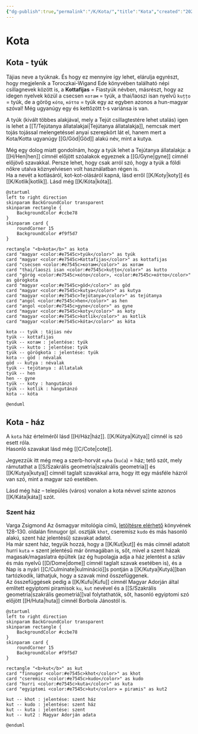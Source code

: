 ```yaml
---
{"dg-publish":true,"permalink":"/K/Kota/","title":"Kota","created":"2024-11-08T15:22","updated":"2024-11-23T05:20"}
---
```



# Kota

## Kota - tyúk

Tájias neve a tyúknak. És hogy ez mennyire így lehet, elárulja egyrészt, hogy megjelenik a Toroczkai-Wigand Ede könyvében található népi csillagnevek között is, a **Kottafijas** = Fiastyúk névben, másrészt, hogy az idegen nyelvek közül a csecsen `котам` = tyúk, a thai/laoszi isan nyelvű `kut̩t̩o` = tyúk, de a görög `κότα`, `κόττα` = tyúk egy az egyben azonos a hun-magyar szóval! Még ugyanúgy egy és kettőzött t-s variánsa is van.  

A tyúk (kivált többes alakjával, mely a Tejút csillagtestére lehet utalás) igen is lehet a [[T/Tejútanya állatalakjai\|Tejútanya állatalakja]], nemcsak mert tojás tojással melengetéssel anyai szerepkört lát el, hanem mert a Kota/Kotta ugyanúgy [[G/Göd\|Göd]] alakú név, mint a kutya.  

Még egy dolog miatt gondolnám, hogy a tyúk lehet a Tejútanya állatalakja: a [[H/Hen\|hen]] címnél előjött szóalakok egyeznek a [[G/Gyne\|gyne]] címnél előjövő szavakkal. Persze lehet, hogy csak arról szó, hogy a tyúk a földi nőkre utalva köznyelviesen volt használatban régen is.  
Ha a nevét a kotlásáról, kot-kot-olásáról kapná, lásd erről [[K/Koty\|koty]] és [[K/Kotlik\|kotlik]]. Lásd még [[K/Kóta\|kóta]].  

```plantuml-svg
@startuml
left to right direction
skinparam BackGroundColor transparent
skinparam rectangle {
    BackgroundColor #ccbe78
}
skinparam card {
    roundCorner 15
    BackgroundColor #f9f5d7
}

rectangle "<b>kota</b>" as kota
card "magyar <color:#e7545c>tyúk</color>" as tyúk
card "magyar <color:#e7545c>Kottafijas</color>" as kottafijas
card "csecsen <color:#e7545c>котам</color>" as котам
card "thai/laoszi isan <color:#e7545c>kut̩t̩o</color>" as kutto
card "görög <color:#e7545c>κότα</color>, <color:#e7545c>κόττα</color>" as görögkota
card "magyar <color:#e7545c>göd</color>" as göd
card "magyar <color:#e7545c>kutya</color>" as kutya
card "magyar <color:#e7545c>Tejútanya</color>" as tejútanya
card "angol <color:#e7545c>hen</color>" as hen
card "angol <color:#e7545c>gyne</color>" as gyne
card "magyar <color:#e7545c>koty</color>" as koty
card "magyar <color:#e7545c>kotlik</color>" as kotlik
card "magyar <color:#e7545c>kóta</color>" as kóta

kota -- tyúk : tájias név
tyúk -- kottafijas
tyúk -- котам : jelentése: tyúk
tyúk -- kutto : jelentése: tyúk
tyúk -- görögkota : jelentése: tyúk
kota -- göd : névalak
göd -- kutya : névalak
tyúk -- tejútanya : állatalak
tyúk -- hen
hen -- gyne
tyúk -- koty : hangutánzó
tyúk -- kotlik : hangutánzó
kota -- kóta

@enduml
```

## Kota - ház

A `kota` ház értelméről lásd [[H/Ház\|ház]]. [[K/Kútya\|Kútya]] címnél is szó esett róla.  
Hasonló szavakat lásd még [[C/Cote\|cote]].  

Jegyezzük itt még meg a szerb-horvát `кућа` (`kuća`) = ház; tető szót, mely rámutathat a [[S/Szakrális geometria\|szakrális geometria]] és [[K/Kutya\|kutya]] címnél taglalt szavakkal arra, hogy itt egy másféle házról van szó, mint a magyar szó esetében.  

Lásd még ház – település (város) vonalon a kota névvel szinte azonos [[K/Káta\|káta]] szót.  

### Szent ház

Varga Zsigmond Az ősmagyar mitológia című, [letöltésre elérhető](https://mega.nz/file/NzVgjYyJ#NwRtPkXGAY5s_k4gsvVwfaByPvBeGaVBLlXqhDoGefU) könyvének 128-130. oldalán finnugor (pl. osztják `khot`, cseremisz `kudo` és más hasonló alakú, szent ház jelentésű) szavakat adatol.  
Ha már szent ház, tegyük hozzá, hogy a [[K/Kut\|kut]] és más címnél adatolt hurri `kuta` = szent jelentésű már önmagában is, sőt, mivel a szent házak magasak/magaslatra épültek (az ég hupolagja adja a ház jelentést a szláv és más nyelvű [[D/Dome\|dome]] címnél taglalt szavak esetében is), és a Nap is a nyári [[C/Culminate\|kulmináció]]s pontján a [[K/Kutya\|Kutyá]]ban tartózkodik, láthatjuk, hogy a szavak mind összefüggenek.  
Az összefüggések pedig a [[K/Kufu\|Kufu]] címnél Magyar Adorján által említett egyiptomi piramisok `ku`, `kut` nevével és a [[S/Szakrális geometria\|szakrális geometriá]]val folytathatók, sőt, hasonló egyiptomi szó előjött [[H/Huta\|huta]] címnél Borbola Jánostól is.  

```plantuml-svg
@startuml
left to right direction
skinparam BackGroundColor transparent
skinparam rectangle {
    BackgroundColor #ccbe78
}
skinparam card {
    roundCorner 15
    BackgroundColor #f9f5d7
}

rectangle "<b>kut</b>" as kut
card "finnugor <color:#e7545c>khot</color>" as khot
card "cseremisz <color:#e7545c>kudo</color>" as kudo
card "hurri <color:#e7545c>kuta</color>" as kuta
card "egyiptomi <color:#e7545c>kut</color> = piramis" as kut2

kut -- khot : jelentése: szent ház
kut -- kudo : jelentése: szent ház
kut -- kuta : jelentése: szent
kut -- kut2 : Magyar Adorján adata

@enduml
```